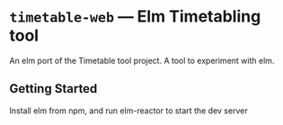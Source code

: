 # `timetable-web` — Elm Timetabling tool

An elm port of the Timetable tool project. A tool to experiment with elm.

## Getting Started

Install elm from npm, and run elm-reactor to start the dev server

